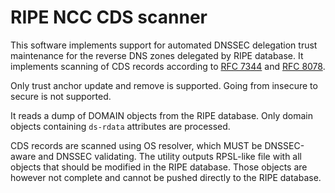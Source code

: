 RIPE NCC CDS scanner
====================

This software implements support for automated DNSSEC delegation
trust maintenance for the reverse DNS zones delegated by RIPE database.
It implements scanning of CDS records according to [RFC
7344](https://tools.ietf.org/html/rfc7344) and [RFC
8078](https://tools.ietf.org/html/rfc8078).

Only trust anchor update and remove is supported. Going from
insecure to secure is not supported.

It reads a dump of DOMAIN objects from the RIPE database. Only domain objects
containing `ds-rdata` attributes are processed.

CDS records are scanned using OS resolver, which MUST be DNSSEC-aware and
DNSSEC validating. The utility outputs RPSL-like file with all objects that
should be modified in the RIPE database. Those objects are however not complete
and cannot be pushed directly to the RIPE database.
